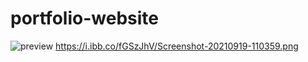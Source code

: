 # portfolio-website
![preview](https://i.ibb.co/fGSzJhV/Screenshot-20210919-110359.png)
https://i.ibb.co/fGSzJhV/Screenshot-20210919-110359.png
